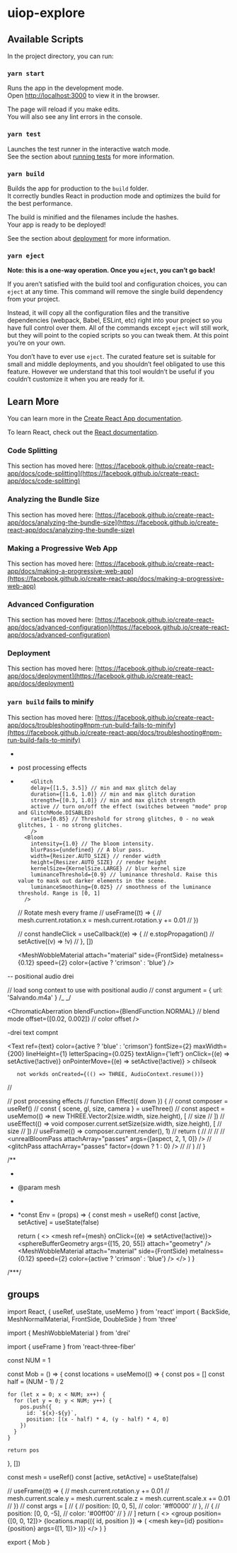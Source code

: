 # uiop-explore


## Available Scripts

In the project directory, you can run:

### `yarn start`

Runs the app in the development mode.\
Open [http://localhost:3000](http://localhost:3000) to view it in the browser.

The page will reload if you make edits.\
You will also see any lint errors in the console.

### `yarn test`

Launches the test runner in the interactive watch mode.\
See the section about [running tests](https://facebook.github.io/create-react-app/docs/running-tests) for more information.

### `yarn build`

Builds the app for production to the `build` folder.\
It correctly bundles React in production mode and optimizes the build for the best performance.

The build is minified and the filenames include the hashes.\
Your app is ready to be deployed!

See the section about [deployment](https://facebook.github.io/create-react-app/docs/deployment) for more information.

### `yarn eject`

**Note: this is a one-way operation. Once you `eject`, you can’t go back!**

If you aren’t satisfied with the build tool and configuration choices, you can `eject` at any time. This command will remove the single build dependency from your project.

Instead, it will copy all the configuration files and the transitive dependencies (webpack, Babel, ESLint, etc) right into your project so you have full control over them. All of the commands except `eject` will still work, but they will point to the copied scripts so you can tweak them. At this point you’re on your own.

You don’t have to ever use `eject`. The curated feature set is suitable for small and middle deployments, and you shouldn’t feel obligated to use this feature. However we understand that this tool wouldn’t be useful if you couldn’t customize it when you are ready for it.

## Learn More

You can learn more in the [Create React App documentation](https://facebook.github.io/create-react-app/docs/getting-started).

To learn React, check out the [React documentation](https://reactjs.org/).

### Code Splitting

This section has moved here: [https://facebook.github.io/create-react-app/docs/code-splitting](https://facebook.github.io/create-react-app/docs/code-splitting)

### Analyzing the Bundle Size

This section has moved here: [https://facebook.github.io/create-react-app/docs/analyzing-the-bundle-size](https://facebook.github.io/create-react-app/docs/analyzing-the-bundle-size)

### Making a Progressive Web App

This section has moved here: [https://facebook.github.io/create-react-app/docs/making-a-progressive-web-app](https://facebook.github.io/create-react-app/docs/making-a-progressive-web-app)

### Advanced Configuration

This section has moved here: [https://facebook.github.io/create-react-app/docs/advanced-configuration](https://facebook.github.io/create-react-app/docs/advanced-configuration)

### Deployment

This section has moved here: [https://facebook.github.io/create-react-app/docs/deployment](https://facebook.github.io/create-react-app/docs/deployment)

### `yarn build` fails to minify

This section has moved here: [https://facebook.github.io/create-react-app/docs/troubleshooting#npm-run-build-fails-to-minify](https://facebook.github.io/create-react-app/docs/troubleshooting#npm-run-build-fails-to-minify)

-
- post processing effects
- <EffectComposer>
          <ChromaticAberration offset={[-0.002, 0.002]} />
  </EffectComposer>

          <Glitch
          delay={[1.5, 3.5]} // min and max glitch delay
          duration={[1.6, 1.0]} // min and max glitch duration
          strength={[0.3, 1.0]} // min and max glitch strength
          active // turn on/off the effect (switches between "mode" prop and GlitchMode.DISABLED)
          ratio={0.85} // Threshold for strong glitches, 0 - no weak glitches, 1 - no strong glitches.
          />
        <Bloom
          intensity={1.0} // The bloom intensity.
          blurPass={undefined} // A blur pass.
          width={Resizer.AUTO_SIZE} // render width
          height={Resizer.AUTO_SIZE} // render height
          kernelSize={KernelSize.LARGE} // blur kernel size
          luminanceThreshold={0.9} // luminance threshold. Raise this value to mask out darker elements in the scene.
          luminanceSmoothing={0.025} // smoothness of the luminance threshold. Range is [0, 1]
        />

  // Rotate mesh every frame
  // useFrame((t) => {
  // mesh.current.rotation.x = mesh.current.rotation.y += 0.01
  // })

  // const handleClick = useCallback((e) => {
  // e.stopPropagation()
  // setActive((v) => !v)
  // }, [])

  <MeshWobbleMaterial
  attach="material"
  side={FrontSide}
  metalness={0.12}
  speed={2}
  color={active ? 'crimson' : 'blue'}
  />

    <meshNormalMaterial attach="material" />

-- positional audio drei

// load song context to use with positional audio
// const argument = { url: 'Salvando.m4a' }
/_ <PositionalAudio url={argument.url} /> _/

<ChromaticAberration
blendFunction={BlendFunction.NORMAL} // blend mode
offset={[0.02, 0.002]} // color offset
/>

-drei text compnt

<Text
ref={text}
color={active ? 'blue' : 'crimson'}
fontSize={2}
maxWidth={200}
lineHeight={1}
letterSpacing={0.025}
textAlign={'left'}
onClick={(e) => setActive(!active)}
onPointerMove={(e) => setActive(!active)} >
chilseok
<MeshDistortMaterial speed={10} factor={2} />
</Text>

       not workds onCreated={(() => THREE, AudioContext.resume())}

//

// post processing effects
// function Effect({ down }) {
// const composer = useRef()
// const { scene, gl, size, camera } = useThree()
// const aspect = useMemo(() => new THREE.Vector2(size.width, size.height), [
// size
// ])
// useEffect(() => void composer.current.setSize(size.width, size.height), [
// size
// ])
// useFrame(() => composer.current.render(), 1)
// return (
// <effectComposer ref={composer} args={[gl]}>
// <renderPass attachArray="passes" scene={scene} camera={camera} />
// <waterPass attachArray="passes" factor={1.5} />
// <unrealBloomPass attachArray="passes" args={[aspect, 2, 1, 0]} />
// <glitchPass attachArray="passes" factor={down ? 1 : 0} />
// </effectComposer>
// )
// }

/\*\*

-
- @param mesh
-
- \*const Env = (props) => {
  const mesh = useRef()
  const [active, setActive] = useState(false)

  return (
  <>
  <mesh ref={mesh} onClick={(e) => setActive(!active)}>
  <sphereBufferGeometry args={[15, 20, 55]} attach="geometry" />
  <MeshWobbleMaterial
  attach="material"
  side={FrontSide}
  metalness={0.12}
  speed={2}
  color={active ? 'crimson' : 'blue'}
  />
  </mesh>
  </>
  )
  }

/\*\*\*/

## groups

import React, { useRef, useState, useMemo } from 'react'
import { BackSide, MeshNormalMaterial, FrontSide, DoubleSide } from 'three'

import { MeshWobbleMaterial } from 'drei'

import { useFrame } from 'react-three-fiber'

const NUM = 1

const Mob = () => {
const locations = useMemo(() => {
const pos = []
const half = (NUM - 1) / 2

    for (let x = 0; x < NUM; x++) {
      for (let y = 0; y < NUM; y++) {
        pos.push({
          id: `${x}-${y}`,
          position: [(x - half) * 4, (y - half) * 4, 0]
        })
      }
    }

    return pos

}, [])

const mesh = useRef()
const [active, setActive] = useState(false)

// useFrame((t) => {
// mesh.current.rotation.y += 0.01
// mesh.current.scale.y = mesh.current.scale.z = mesh.current.scale.x += 0.01
// })
// const args = [
// {
// position: [0, 0, 5],
// color: '#ff0000'
// },
// {
// position: [0, 0, -5],
// color: '#00ff00'
// }
// ]
return (
<>
<group position={[0, 0, 12]}>
{locations.map(({ id, position }) => (
<mesh key={id} position={position} args={[1, 1]}>
<coneBufferGeometry attach="geometry" />
<meshNormalMaterial attach="material" color="white" wireframe />
</mesh>
))}
</group>
</>
)
}

export { Mob }
